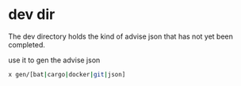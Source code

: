 # dev dir

The dev directory holds the kind of advise json that has not yet been completed.

use it to gen the advise json

```bash
x gen/[bat|cargo|docker|git|json]
```
